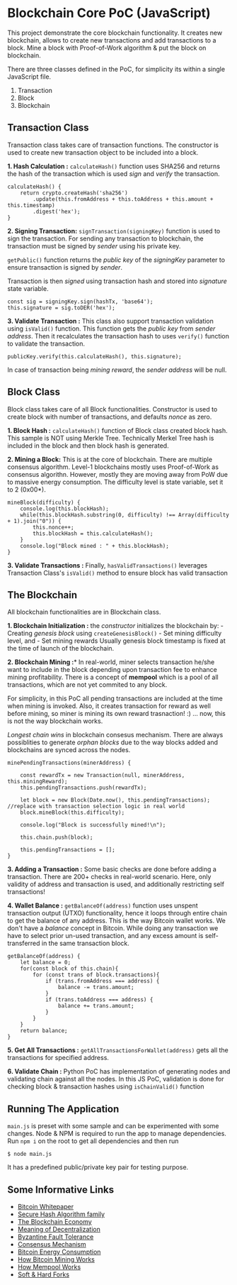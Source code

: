 # Blockchain Core PoC (JavaScript)

This project demonstrate the core blockchain functionality. It creates new blockchain, allows to create new transactions and add transactions to a block. Mine a block with Proof-of-Work algorithm & put the block on blockchain.

There are three classes defined in the PoC, for simplicity its within a single JavaScript file.

1. Transaction
2. Block
3. Blockchain


## Transaction Class ##

Transaction class takes care of transaction functions. The constructor is used to create new transaction object to be included into a block. 

**1. Hash Calculation :** ```calculateHash()``` function uses SHA256 and returns the hash of the transaction which is used *sign* and *verify* the transaction.

```JS
calculateHash() {
    return crypto.createHash('sha256')
        .update(this.fromAddress + this.toAddress + this.amount + this.timestamp)
        .digest('hex');
}
```

**2. Signing Transaction:** ```signTransaction(signingKey)``` function is used to sign the transaction. For sending any transaction to blockchain, the transaction must be signed by *sender* using his private key. 

```getPublic()``` function returns the *public key* of the *signingKey* parameter to ensure transaction is signed by *sender*.

Transaction is then *signed* using transaction hash and stored into *signature* state variable.

```JS
const sig = signingKey.sign(hashTx, 'base64');
this.signature = sig.toDER('hex');
```

**3. Validate Transaction :** This class also support transaction validation using ```isValid()``` function. This function gets the *public key* from *sender address*. Then it recalculates the transaction hash to uses ```verify()``` function to validate the transaction.

```JS
publicKey.verify(this.calculateHash(), this.signature);
```

In case of transaction being *mining reward*, the *sender address* will be null. 

## Block Class ##

Block class takes care of all Block functionalities. Constructor is used to create block with number of transactions, and defaults *nonce* as zero.

**1. Block Hash :** ```calculateHash()``` function of Block class created block hash. This sample is NOT using Merkle Tree. Technically Merkel Tree hash is included in the block and then block hash is generated. 

**2. Mining a Block:** This is at the core of blockchain. There are multiple consensus algorithm. Level-1 blockchains mostly uses Proof-of-Work as consensus algorithn. However, mostly they are moving away from PoW due to massive energy consumption.
The difficulty level is state variable, set it to 2 (0x00*).

```JS
mineBlock(difficulty) {
    console.log(this.blockHash);
    while(this.blockHash.substring(0, difficulty) !== Array(difficulty + 1).join("0")) {
        this.nonce++;
        this.blockHash = this.calculateHash();
    }
    console.log("Block mined : " + this.blockHash);
}
```

**3. Validate Transactions :** Finally, ```hasValidTransactions()``` leverages Transaction Class's ```isValid()``` method to ensure block has valid transaction 

## The Blockchain ##

All blockchain functionalities are in Blockchain class. 

**1. Blockchain Initialization :** the *constructor* initializes the blockchain by:
    - Creating *genesis block* using ```createGenesisBlock()```
    - Set mining difficulty level, and 
    - Set mining rewards
Usually genesis block timestamp is fixed at the time of launch of the blockchain.

**2. Blockchain Mining :*** In real-world, miner selects transaction he/she want to include in the block depending upon transaction fee to enhance mining profitability. There is a concept of **mempool** which is a pool of all transactions, which are not yet commited to any block.

For simplicity, in this PoC all pending transactions are included at the time when mining is invoked. Also, it creates transaction for reward as well before mining, so miner is mining its own reward trasnaction! :) ... now, this is not the way blockchain works. 

*Longest chain wins* in blockchain consesus mechanism. There are always possiblities to generate *orphan blocks* due to the way blocks added and blockchains are synced across the nodes. 

```JS
minePendingTransactions(minerAddress) {

    const rewardTx = new Transaction(null, minerAddress, this.miningReward);
    this.pendingTransactions.push(rewardTx);

    let block = new Block(Date.now(), this.pendingTransactions); //replace with transaction selection logic in real world
    block.mineBlock(this.difficulty);

    console.log("Block is successfully mined!\n");

    this.chain.push(block);

    this.pendingTransactions = [];
}
```

**3. Adding a Transaction :** Some basic checks are done before adding a transaction. There are 200+ checks in real-world scenario. Here, only validity of address and transaction is used, and additionally restricting self transactions!

**4. Wallet Balance :** ```getBalanceOf(address)``` function uses unspent transaction output (UTXO) functionality, hence it loops through entire chain to get the balance of any address. This is the way Bitcoin wallet works. We don't have a *balance* concept in Bitcoin. While doing any transaction we have to select prior un-used transaction, and any excess amount is self-transferred in the same transaction block.

```JS
getBalanceOf(address) {
    let balance = 0;
    for(const block of this.chain){
        for (const trans of block.transactions){
            if (trans.fromAddress === address) {
                balance -= trans.amount;
            }
            if (trans.toAddress === address) {
                balance += trans.amount;
            }
        }
    }
    return balance;
}
```

**5. Get All Transactions :** ```getAllTransactionsForWallet(address)``` gets all the transactions for specified address.

**6. Validate Chain :** Python PoC has implementation of generating nodes and validating chain against all the nodes. In this JS PoC, validation is done for checking block & transaction hashes using ```isChainValid()``` function

## Running The Application ##

```main.js``` is preset with some sample and can be experimented with some changes. Node & NPM is required to run the app to manage dependencies. Run ```npm i``` on the root to get all dependencies and then run

    $ node main.js

It has a predefined public/private key pair for testing purpose. 


## Some Informative Links ##

- [Bitcoin Whitepaper](https://bitcoin.org/bitcoin.pdf)
- [Secure Hash Algorithm family](https://webspace.science.uu.nl/~tel00101/liter/Books/CrypCont.pdf)
- [The Blockchain Economy](https://medium.com/cryptoeconomics-australia/the-blockchain-economy-a-beginners-guide-to-institutional-cryptoeconomics-64bf2f2beec4)
- [Meaning of Decentralization](https://medium.com/@VitalikButerin/the-meaning-of-decentralization-a0c92b76a274)
- [Byzantine Fault Tolerance](https://medium.com/loom-network/understanding-blockchain-fundamentals-part-1-byzantine-fault-tolerance-245f46fe8419)
- [Consensus Mechanism](https://101blockchains.com/consensus-algorithms-blockchain/)
- [Bitcoin Energy Consumption](https://blog.bitcoin.org.hk/bitcoin-mining-and-energy-consumption-4526d4b56186)
- [How Bitcoin Mining Works](https://101blockchains.com/how-bitcoin-works/)
- [How Mempool Works](https://blog.kaiko.com/an-in-depth-guide-into-how-the-mempool-works-c758b781c608)
- [Soft & Hard Forks](https://101blockchains.com/what-is-a-cryptocurrency-fork/)
